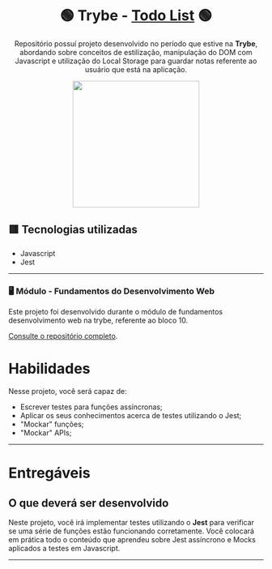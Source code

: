 <div align=center>

# 🟢 Trybe - [Todo List](https://lcds90-todo-list.vercel.app/) 🟢

Repositório possuí projeto desenvolvido no período que estive na <b>Trybe</b>, abordando sobre conceitos de estilização, manipulação do DOM com Javascript e utilização do Local Storage para guardar notas referente ao usuário que está na aplicação.

<a href="https://www.betrybe.com/" target="_blank">
<img src="https://freecourse.betrybe.com/images/trybe-logo-e10dbaaa26462aa149b81a924b00df07.png?vsn=d" width="250px">
</a>

</div>

## 🟥 Tecnologias utilizadas

- Javascript
- Jest

* * *

### 🖥 Módulo - Fundamentos do Desenvolvimento Web

Este projeto foi desenvolvido durante o módulo de fundamentos desenvolvimento web na trybe, referente ao bloco 10.

[Consulte o repositório completo](https://github.com/lcds90/trybe-course).
# Habilidades

Nesse projeto, você será capaz de:

- Escrever testes para funções assíncronas;
- Aplicar os seus conhecimentos acerca de testes utilizando o Jest;
- "Mockar" funções;
- "Mockar" APIs;

---

# Entregáveis

## O que deverá ser desenvolvido

Neste projeto, você irá implementar testes utilizando o **Jest** para verificar se uma série de funções estão funcionando corretamente. Você colocará em prática todo o conteúdo que aprendeu sobre Jest assíncrono e Mocks aplicados a testes em Javascript.

---
